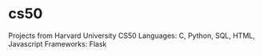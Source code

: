 # cs50
Projects from Harvard University CS50
Languages: C, Python, SQL, HTML, Javascript
Frameworks: Flask
